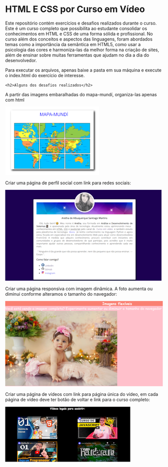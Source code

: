 <h1>HTML E CSS por Curso em Vídeo</h1>
    <p>Este repositório contém exercícios e desafios realizados durante o curso. Este é um curso completo que possibilita ao estudante consolidar os conhecimentos em HTML e CSS de uma forma sólida e profissional. No curso além dos conceitos e aspectos das linguagens, foram abordados temas como a importância da semântica em HTML5, como usar a psicologia das cores e harmoniza-las da melhor forma na criação de sites, além de ensinar sobre muitas ferramentas que ajudam no dia a dia do desenvolvedor.  </p>
    <p>Para executar os arquivos, apenas baixe a pasta em sua máquina e execute o index.html do exercício de interesse.</p>
    
    <h2>Alguns dos desafios realizados</h2>
<p>A partir das imagens embaralhadas do mapa-mundí, organiza-las apenas com html</p>
<img src="https://github.com/aremartins/HTML_CSS_CursoEmVideo/blob/main/Imagens/mapa.png">
<p>Criar uma página de perfil social com link para redes sociais:</p>
<img src="https://github.com/aremartins/HTML_CSS_CursoEmVideo/blob/main/Imagens/perfilsocial.png">

<p>Criar uma página responsiva com imagem dinâmica. A foto aumenta ou diminui conforme alteramos o tamanho do navegador:</p>
<img src="https://github.com/aremartins/HTML_CSS_CursoEmVideo/blob/main/Imagens/rebecca.png?raw=true" >

<p>Criar uma página de vídeos com link para página única do vídeo, em cada página de vídeo deve ter botão de voltar e link para o curso completo:</p>
<img src="https://github.com/aremartins/HTML_CSS_CursoEmVideo/blob/main/Imagens/sitedevideos.png?raw=true">
